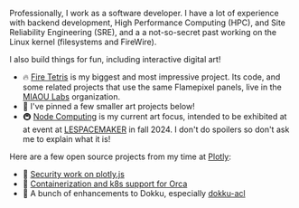 Professionally, I work as a software developer. I have a lot of experience with backend development, High Performance Computing (HPC), and Site Reliability Engineering (SRE), and a a not-so-secret past working on the Linux kernel (filesystems and FireWire).

I also build things for fun, including interactive digital art!
 * 🔥 [Fire Tetris](https://miaoulabs.com/) is my biggest and most impressive project. Its code, and some related projects that use the same Flamepixel panels, live in the [MIAOU Labs](https://github.com/miaoulabs) organization.
 * 📌 I've pinned a few smaller art projects below!
 * 🚇 [Node Computing](https://github.com/scjody/node) is my current art focus, intended to be exhibited at at event at [LESPACEMAKER](https://www.lespacemaker.com/en/) in fall 2024.
I don't do spoilers so don't ask me to explain what it is!

Here are a few open source projects from my time at [Plotly](https://plotly.com/):
* 🔐 [Security work on plotly.js](https://github.com/plotly/plotly.js/pulls?q=is%3Apr+author%3Ascjody)
* 🐬 [Containerization and k8s support for Orca](https://github.com/plotly/orca/pulls?q=is%3Apr+author%3Ascjody)
* 🔭 A bunch of enhancements to Dokku, especially [dokku-acl](https://github.com/dokku-community/dokku-acl/pulls?q=is%3Apr+author%3Ascjody)
